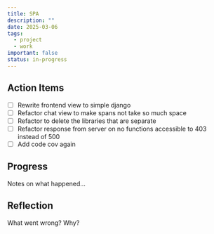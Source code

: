 ```yaml
---
title: SPA
description: ""
date: 2025-03-06
tags:
  - project
  - work
important: false
status: in-progress
---
```


## Action Items

- [ ] Rewrite frontend view to simple django
- [ ] Refactor chat view to make spans not take so much space
- [ ] Refactor to delete the libraries that are separate
- [ ] Refactor response from server on no functions accessible to 403 instead of 500
- [ ] Add code cov again

## Progress

Notes on what happened...

## Reflection

What went wrong? Why?
